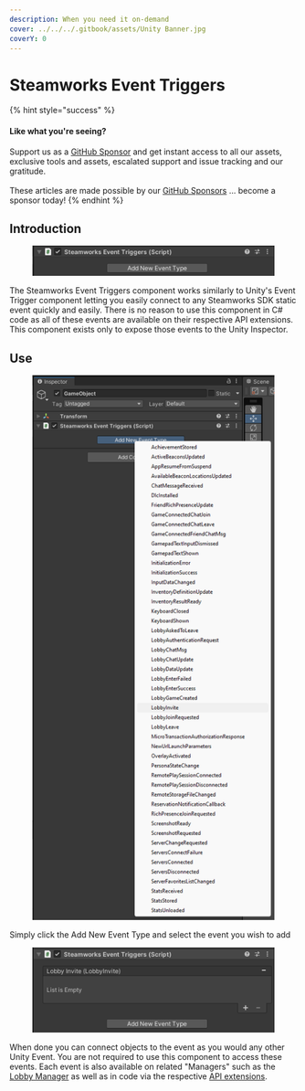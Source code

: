 ```yaml
---
description: When you need it on-demand
cover: ../../../.gitbook/assets/Unity Banner.jpg
coverY: 0
---
```


# Steamworks Event Triggers

{% hint style="success" %}
#### Like what you're seeing?

Support us as a [GitHub Sponsor](../../../become-a-sponsor/) and get instant access to all our assets, exclusive tools and assets, escalated support and issue tracking and our gratitude.\
\
These articles are made possible by our [GitHub Sponsors](../../../become-a-sponsor/) ... become a sponsor today!
{% endhint %}

## &#x20;Introduction

<figure><img src="../../../.gitbook/assets/image (2) (1) (1) (1) (1) (1) (1) (1).png" alt=""><figcaption></figcaption></figure>

The Steamworks Event Triggers component works similarly to Unity's Event Trigger component letting you easily connect to any Steamworks SDK static event quickly and easily. There is no reason to use this component in C# code as all of these events are available on their respective API extensions. This component exists only to expose those events to the Unity Inspector.

## Use

<figure><img src="../../../.gitbook/assets/image (3) (1) (1) (1) (1) (1) (1).png" alt=""><figcaption></figcaption></figure>

Simply click the Add New Event Type and select the event you wish to add

<figure><img src="../../../.gitbook/assets/image (4) (1) (1) (1) (1) (1) (1).png" alt=""><figcaption></figcaption></figure>

When done you can connect objects to the event as you would any other Unity Event. You are not required to use this component to access these events. Each event is also available on related "Managers" such as the [Lobby Manager](../ui-components/lobby-manager.md) as well as in code via the respective [API extensions](../api/).
